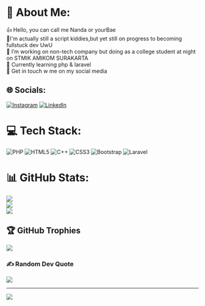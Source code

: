 # 💫 About Me:
 👍 Hello, you can call me Nanda or yourBae<br>🔭I'm actually still a script kiddies,but yet still on progress to becoming fullstuck dev UwU<br>👯 I’m working on non-tech company but doing as a college student at night on STMIK AMIKOM SURAKARTA<br>🌱 Currently learning php & laravel<br>💬 Get in touch w me on my social media


## 🌐 Socials:
[![Instagram](https://img.shields.io/badge/Instagram-%23E4405F.svg?logo=Instagram&logoColor=white)](https://instagram.com/nqadhafi) [![LinkedIn](https://img.shields.io/badge/LinkedIn-%230077B5.svg?logo=linkedin&logoColor=white)](https://linkedin.com/in/nanda-qadhafi-231457190) 

# 💻 Tech Stack:
![PHP](https://img.shields.io/badge/php-%23777BB4.svg?style=for-the-badge&logo=php&logoColor=white) ![HTML5](https://img.shields.io/badge/html5-%23E34F26.svg?style=for-the-badge&logo=html5&logoColor=white) ![C++](https://img.shields.io/badge/c++-%2300599C.svg?style=for-the-badge&logo=c%2B%2B&logoColor=white) ![CSS3](https://img.shields.io/badge/css3-%231572B6.svg?style=for-the-badge&logo=css3&logoColor=white) ![Bootstrap](https://img.shields.io/badge/bootstrap-%23563D7C.svg?style=for-the-badge&logo=bootstrap&logoColor=white) ![Laravel](https://img.shields.io/badge/laravel-%23FF2D20.svg?style=for-the-badge&logo=laravel&logoColor=white)
# 📊 GitHub Stats:
![](https://github-readme-stats.vercel.app/api?username=Nqadhafi&theme=radical&hide_border=false&include_all_commits=false&count_private=false)<br/>
![](https://github-readme-streak-stats.herokuapp.com/?user=Nqadhafi&theme=radical&hide_border=false)<br/>
![](https://github-readme-stats.vercel.app/api/top-langs/?username=Nqadhafi&theme=radical&hide_border=false&include_all_commits=false&count_private=false&layout=compact)

## 🏆 GitHub Trophies
![](https://github-profile-trophy.vercel.app/?username=Nqadhafi&theme=radical&no-frame=false&no-bg=true&margin-w=4)

### ✍️ Random Dev Quote
![](https://quotes-github-readme.vercel.app/api?type=horizontal&theme=radical)

---
[![](https://visitcount.itsvg.in/api?id=Nqadhafi&icon=0&color=0)](https://visitcount.itsvg.in)

<!-- Proudly created with GPRM ( https://gprm.itsvg.in ) -->
